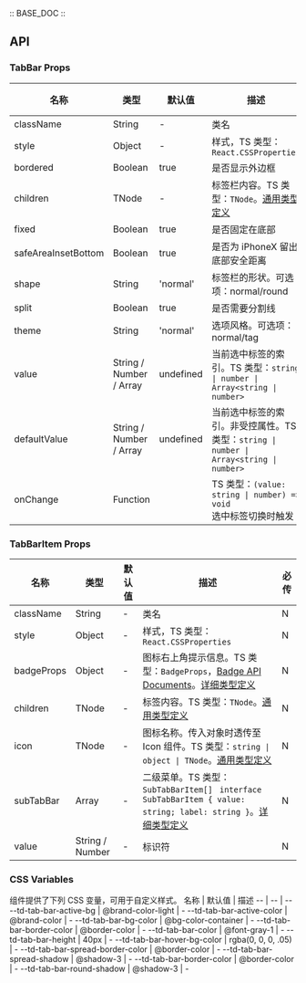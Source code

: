 :: BASE_DOC ::

## API

### TabBar Props

名称 | 类型 | 默认值 | 描述 | 必传
-- | -- | -- | -- | --
className | String | - | 类名 | N
style | Object | - | 样式，TS 类型：`React.CSSProperties` | N
bordered | Boolean | true | 是否显示外边框 | N
children | TNode | - | 标签栏内容。TS 类型：`TNode`。[通用类型定义](https://github.com/Tencent/tdesign-mobile-react/blob/develop/src/common.ts) | N
fixed | Boolean | true | 是否固定在底部 | N
safeAreaInsetBottom | Boolean | true | 是否为 iPhoneX 留出底部安全距离 | N
shape | String | 'normal' | 标签栏的形状。可选项：normal/round | N
split | Boolean | true | 是否需要分割线 | N
theme | String | 'normal' | 选项风格。可选项：normal/tag | N
value | String / Number / Array | undefined | 当前选中标签的索引。TS 类型：`string \| number \| Array<string \| number>` | N
defaultValue | String / Number / Array | undefined | 当前选中标签的索引。非受控属性。TS 类型：`string \| number \| Array<string \| number>` | N
onChange | Function |  | TS 类型：`(value: string \| number) => void`<br/>选中标签切换时触发 | N


### TabBarItem Props

名称 | 类型 | 默认值 | 描述 | 必传
-- | -- | -- | -- | --
className | String | - | 类名 | N
style | Object | - | 样式，TS 类型：`React.CSSProperties` | N
badgeProps | Object | - | 图标右上角提示信息。TS 类型：`BadgeProps`，[Badge API Documents](./badge?tab=api)。[详细类型定义](https://github.com/Tencent/tdesign-mobile-react/tree/develop/src/tab-bar/type.ts) | N
children | TNode | - | 标签内容。TS 类型：`TNode`。[通用类型定义](https://github.com/Tencent/tdesign-mobile-react/blob/develop/src/common.ts) | N
icon | TNode | - | 图标名称。传入对象时透传至 Icon 组件。TS 类型：`string \| object \| TNode`。[通用类型定义](https://github.com/Tencent/tdesign-mobile-react/blob/develop/src/common.ts) | N
subTabBar | Array | - | 二级菜单。TS 类型：`SubTabBarItem[] ` `interface SubTabBarItem { value: string; label: string }`。[详细类型定义](https://github.com/Tencent/tdesign-mobile-react/tree/develop/src/tab-bar/type.ts) | N
value | String / Number | - | 标识符 | N

### CSS Variables

组件提供了下列 CSS 变量，可用于自定义样式。
名称 | 默认值 | 描述
-- | -- | --
--td-tab-bar-active-bg | @brand-color-light | -
--td-tab-bar-active-color | @brand-color | -
--td-tab-bar-bg-color | @bg-color-container | -
--td-tab-bar-border-color | @border-color | -
--td-tab-bar-color | @font-gray-1 | -
--td-tab-bar-height | 40px | -
--td-tab-bar-hover-bg-color | rgba(0, 0, 0, .05) | -
--td-tab-bar-spread-border-color | @border-color | -
--td-tab-bar-spread-shadow | @shadow-3 | -
--td-tab-bar-border-color | @border-color | -
--td-tab-bar-round-shadow | @shadow-3 | -